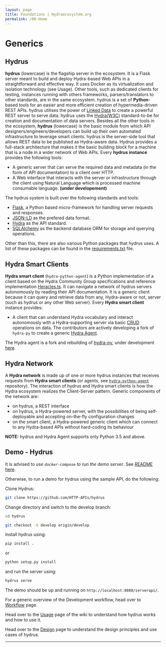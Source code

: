 ```yaml
---
layout: page
title: Foundations | Hydraecosystem.org
permalink: /00-Home
---
```


# Generics

## Hydrus

**hydrus** (lowercase) is the flagship server in the ecosystem. It is a Flask server meant to build and deploy Hydra-based Web APIs in a straightforward and effective way. It uses Docker as its virtualization and isolation technology (see Usage). Other tools, such as dedicated clients for testing, instances running with others frameworks, parsers/translators to other standards, are in the same ecosystem.
hydrus is a set of **Python**-based tools for an easier and more efficient creation of hypermedia-driven REST APIs. hydrus utilises the power of [Linked Data](https://en.wikipedia.org/wiki/Linked_data) to create a powerful REST server to serve data.
hydrus uses the [Hydra(W3C)](http://www.hydra-cg.com/) standard-to-be for creation and documentation of data servers.
Besides all the other tools in the ecosystem, **hydrus** (lowercase) is the basic module from which API designers/engineers/developers can build up their own automated infrastructure to leverage smart clients. hydrus is the server-side tool that allows REST data to be published as Hydra-aware data. Hydrus provides a full-stack architecture that makes it the basic building block for a machine that is a node in a wider network of Web APIs.
Every **hydrus instance** provides the following tools:
* A generic server that can serve the required data and metadata (in the form of API documentation) to a client over HTTP.
* A Web interface that interacts with the server or infrastructure through the client using Natural Language which is processed machine consumable language. **(under developement)**

The hydrus system is built over the following standards and tools:
- [Flask](http://flask.pocoo.org/), a Python based micro-framework for handling server requests and responses.
- [JSON-LD](http://json-ld.org/spec/latest/json-ld/) as the prefered data format.
- [Hydra](http://www.hydra-cg.com/) as the API standard.
- [SQLAlchemy](http://www.sqlalchemy.org/) as the backend database ORM for storage and querying operations.

Other than this, there are also various Python packages that hydrus uses. A list of these packages can be found in the [requirements.txt](https://github.com/HTTP-APIs/hydrus/blob/master/requirements.txt) file.

## Hydra Smart Clients

**Hydra smart client** (`hydra-python-agent`) is a Python implementation of a client based on the Hydra Community Group specifications and reference implementation [Heracles.ts](https://github.com/HydraCG/Heracles.ts). It can navigate a network of hydrus servers autonomously by reading their API documentation. It is a generic client because it can query and retrieve data from any, Hydra-aware or not, server (such as hydrus or any other Web server).
Every **Hydra smart client** instance provides:
- A client that can understand Hydra vocabulary and interact autonomously with a Hydra-supporting server via basic [CRUD](https://en.wikipedia.org/wiki/Create,_read,_update_and_delete) operations on data. The contributors are actively developing a fork of `hydra-py` to create a generic [Hydra Agent](https://github.com/HTTP-APIs/hydra-python-agent). 

The Hydra agent is a fork and rebuilding of [hydra-py](https://github.com/pchampin/hydra-py), under development [here](https://github.com/HTTP-APIs/hydra-python-agent).

## Hydra Network

A **Hydra network** is made up of one or more hydrus instances that receives requests from **Hydra smart clients** (or agents, see [`hydra-python-agent`](https://github.com/HTTP-APIs/hydra-python-agent) repository). The interaction of hydrus and Hydra smart clients is how the Hydra ecosystem realizes the Client-Server pattern.
Generic components of the network are:
* on hydrus, a REST interface
* on hydrus, a Hydra-powered server, with the possibilities of being self-deployable and accepting on-the-fly configuration changes
* on the smart client, a Hydra-powered generic client which can connect to any Hydra-based APIs without hard-coding its behaviour


**NOTE:** hydrus and Hydra Agent supports only Python 3.5 and above.

## Demo - Hydrus
It is advised to *use `docker-compose` to run the demo server*. See [README here](https://github.com/HTTP-APIs/hydrus/blob/master/README.md#start-up-the-demo).

Otherwise, to run a demo for hydrus using the sample API, do the following:

Clone Hydrus:
```bash
git clone https://github.com/HTTP-APIs/hydrus
```
Change directory and switch to the develop branch:
```bash
cd hydrus

git checkout -b develop origin/develop
```

Install hydrus using:
```bash
pip install .
```
or
```bash
python setup.py install
```

and run the server using:

```bash
hydrus serve
```

The demo should be up and running on `http://localhost:8080/serverapi/`.

<a name="workflow"></a>
For a generic overview of the Development workflow, head over to [Workflow](/Workflow) page.

<a name="usage"></a>
Head over to the [Usage](/01-Usage) page of the wiki to understand how hydrus works and how to use it. 

<a name="design"></a>
Head over to the [Design](/Design) page to understand the design principles and use cases of hydrus.

---


